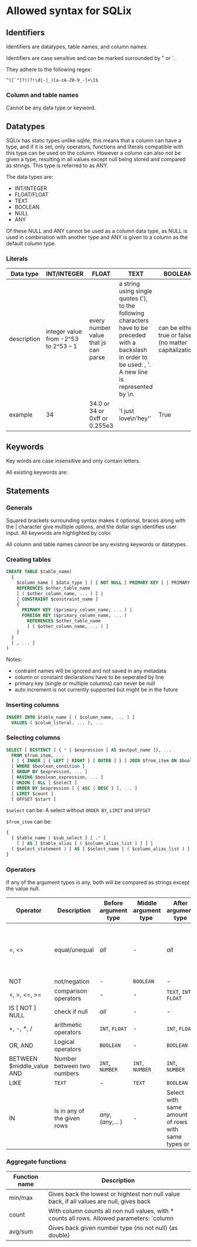 # Allowed syntax for SQLix

## Identifiers

Identifiers are datatypes, table names, and column names.

Identifiers are case sensitive and can be marked surrounded by " or `.

They adhere to the following regex:

```
^([`"]?)(?!\d|-|_)[a-zA-Z0-9_-]+\1$
```

### Column and table names

Cannot be any data type or keyword. 

## Datatypes

SQLix has static types unlike sqlite,
this means that a column can have a type, and if it is set, only operators, functions and literals compatible with this type can be used on the column. However a column can also not be given a type, resulting in all values except null being stored and compared as strings. This type is referred to as ANY.

The data types are: 

- INT/INTEGER
- FLOAT/FLOAT
- TEXT
- BOOLEAN
- NULL
- ANY

Of these NULL and ANY cannot be used as a column data type, as NULL is used in combination with another type and ANY is given to a column as the default column type.

### Literals

| Data type | INT/INTEGER  | FLOAT  |  TEXT |  BOOLEAN |
|---|---|---|---|---|
| description | integer value from -2^53 to 2^53 – 1 | every number value that js can parse  | a string using single quotes ('), to the following characters have to be preceded with a backslash in order to be used: \, '. A new line is represented by \n. |  can be either true or false (no matter capitalization) |
| example | 34 | 34.0 or 34 or 0xff or 0.255e3  | 'I just love\n\'hey\''  | True |

## Keywords

Key words are case insensitive and only contain letters.

All existing keywords are:


## Statements 

### Generals

Squared brackets surrounding syntax makes it optional, braces along with the | character give multiple options, and the dollar sign identifies user input. All keywords are highlighted by color.

All column and table names cannot be any existing keywords or datatypes.

### Creating tables

```SQL
CREATE TABLE $table_name(
  {
    $column_name [ $data_type ] [ { NOT NULL [ PRIMARY KEY ] | PRIMARY KEY [ NOT NULL ]} ]
    REFERENCES $other_table_name 
    [ ( $other_column_name, ... ) ] |
    [ CONSTRAINT $constraint_name ] 
    { 
      PRIMARY KEY ($primary_column_name, ... ) |
      FOREIGN KEY ($primary_column_name, ... ) 
        REFERENCES $other_table_name 
        [ ( $other_column_name, ... ) ] 
    }
  }
  [ , ... ]
)

```

Notes:
- contraint names will be ignored and not saved in any metadata
- column or constaint declarations have to be seperated by line
- primary key (single or multiple columns) can never be null
- auto increment is not currently supported but might be in the future

### Inserting columns

```sql
INSERT INTO $table_name [ ( $column_name, ... ) ]
  VALUES ( $colum_literal, ... ), ...
```

### Selecting columns

```sql
SELECT [ DISTINCT ] { * | $expression [ AS $output_name ]}, ...
  FROM $from_item, ...
  [ [ { INNER | { LEFT | RIGHT } [ OUTER ] } ] JOIN $from_item ON $boolean_expression ], ...
  [ WHERE $boolean_condition ]
  [ GROUP BY $expression, ... ]
  [ HAVING $boolean_expression, ... ]
  [ UNION [ ALL ] $select ] 
  [ ORDER BY $expression [ { ASC | DESC } ], ... ]
  [ LIMIT $count ]
  [ OFFSET $start ]
```

`$select` can be:
A select without `ORDER BY`, `LIMIT` and `OFFSET`

`$from_item` can be:
```sql
{
  { $table_name | $sub_select } [ .* ]
    [ [ AS ] $table_alias [ ( $column_alias_list ) ] ] |
  ( $select_statement ) [ AS ] $select_name [ ( $column_alias_list ) ]
}
```

### Operators

If any of the argument types is any, both will be compared as strings except the value null.

| Operator  |  Description| Before argument type  | Middle argument type | After argument type | Return type  | Note|
|---|---|---|---|---|---|---|
|  =, <>  | equal/unequal | *all*  | - | *all*  | `BOOLEAN`   | The data types need to be the same |
|  NOT | not/negation | - | `BOOLEAN`  | - | `BOOLEAN`   | - |
|  <, >, <=, >= | comparison operators | -  | - | `TEXT`, `INT`, `FLOAT` | `BOOLEAN`   | - |
|  IS [ NOT ] NULL | check if null | *all*  | - | - | `BOOLEAN`   | - |
|  +, -, \*, / | arithmetic operators | `INT`, `FLOAT`  | - | `INT`, `FLOAT` | `FLOAT` | - |
| OR, AND | Logical operators | `BOOLEAN`  | - | `BOOLEAN` | `BOOLEAN` | - |
| BETWEEN $middle_value AND | Number between two numbers | `INT`, `NUMBER`  | `INT`, `NUMBER` | `INT`, `NUMBER` | `BOOLEAN` | - |
| LIKE | `TEXT` | - | `TEXT` | `BOOLEAN` | - |
| IN | Is in any of the given rows | *any*, (*any*,... ) | - | Select with same amount of rows with same types or  | BOOLEAN | - |


### Aggregate functions
| Function name  | Description |
|---|---|
| min/max | Gives back the lowest or hightest non null value back, if all values are null, gives back |
| count  | With column counts all non null values, with * counts all rows. Allowed parameters: `column | *`, Not allowed: `column.*`   |
| avg/sum | Gives back given number type (no not null) (as double) |
